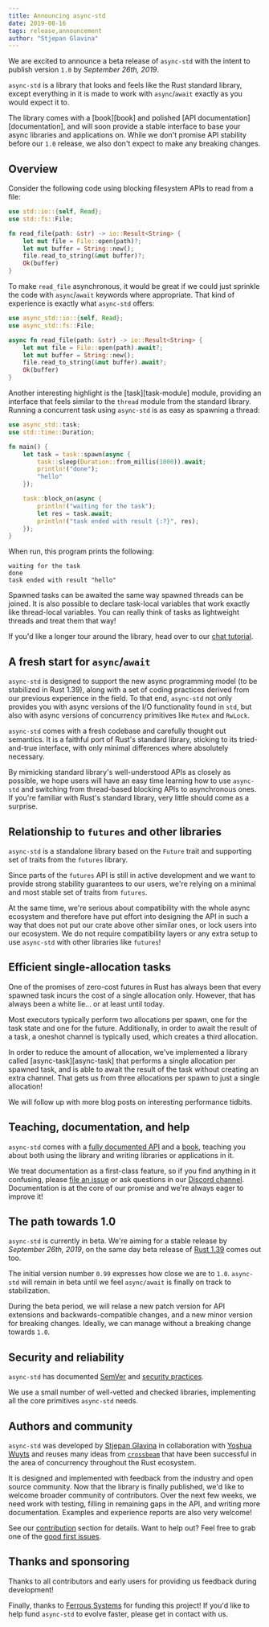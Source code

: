 ```yaml
---
title: Announcing async-std
date: 2019-08-16
tags: release,announcement
author: "Stjepan Glavina"
---
```


We are excited to announce a beta release of `async-std` with the intent to publish version `1.0` by *September 26th, 2019*.

`async-std` is a library that looks and feels like the Rust standard library, except everything in it is made to work with `async`/`await` exactly as you would expect it to.

The library comes with a [book][book] and polished [API documentation][documentation], and will soon provide a stable interface to base your async libraries and applications on. While we don't promise API stability before our `1.0` release, we also don't expect to make any breaking changes.

## Overview

Consider the following code using blocking filesystem APIs to read from a file:

```rust
use std::io::{self, Read};
use std::fs::File;

fn read_file(path: &str) -> io::Result<String> {
    let mut file = File::open(path)?;
    let mut buffer = String::new();
    file.read_to_string(&mut buffer)?;
    Ok(buffer)
}
```

To make `read_file` asynchronous, it would be great if we could just sprinkle the code with `async`/`await` keywords where appropriate. That kind of experience is exactly what `async-std` offers:

```rust
use async_std::io::{self, Read};
use async_std::fs::File;

async fn read_file(path: &str) -> io::Result<String> {
    let mut file = File::open(path).await?;
    let mut buffer = String::new();
    file.read_to_string(&mut buffer).await?;
    Ok(buffer)
}
```

Another interesting highlight is the [task][task-module] module, providing an interface that feels similar to the `thread` module from the standard library. Running a concurrent task using `async-std` is as easy as spawning a thread:

```rust
use async_std::task;
use std::time::Duration;

fn main() {
    let task = task::spawn(async {
        task::sleep(Duration::from_millis(1000)).await;
        println!("done");
        "hello"
    });

    task::block_on(async {
        println!("waiting for the task");
        let res = task.await;
        println!("task ended with result {:?}", res);
    });
}
```

When run, this program prints the following:

```
waiting for the task
done
task ended with result "hello"
```

Spawned tasks can be awaited the same way spawned threads can be joined. It is also possible to declare task-local variables that work exactly like thread-local variables. You can really think of tasks as lightweight threads and treat them that way!

If you'd like a longer tour around the library, head over to our [chat tutorial][chat-tutorial].

## A fresh start for `async`/`await`

`async-std` is designed to support the new async programming model (to be stabilized in Rust 1.39), along with a set of coding practices derived from our previous experience in the field. To that end, `async-std` not only provides you with async versions of the I/O functionality found in `std`, but also with async versions of concurrency primitives like `Mutex` and `RwLock`.

`async-std` comes with a fresh codebase and carefully thought out semantics. It is a faithful port of Rust's standard library, sticking to its tried-and-true interface, with only minimal differences where absolutely necessary.

By mimicking standard library's well-understood APIs as closely as possible, we hope users will have an easy time learning how to use `async-std` and switching from thread-based blocking APIs to asynchronous ones. If you're familiar with Rust's standard library, very little should come as a surprise.

## Relationship to `futures` and other libraries

`async-std` is a standalone library based on the `Future` trait and supporting set of traits from the `futures` library.

Since parts of the `futures` API is still in active development and we want to provide strong stability guarantees to our users, we're relying on a minimal and most stable set of traits from `futures`.

At the same time, we're serious about compatibility with the whole async ecosystem and therefore have put effort into designing the API in such a way that does not put our crate above other similar ones, or lock users into our ecosystem. We do not require compatibility layers or any extra setup to use `async-std` with other libraries like `futures`!

## Efficient single-allocation tasks

One of the promises of zero-cost futures in Rust has always been that every spawned task incurs the cost of a single allocation only. However, that has always been a white lie... or at least until today.

Most executors typically perform two allocations per spawn, one for the task state and one for the future. Additionally, in order to await the result of a task, a oneshot channel is typically used, which creates a third allocation.

In order to reduce the amount of allocation, we've implemented a library called [async-task][async-task] that performs a single allocation per spawned task, and is able to await the result of the task without creating an extra channel. That gets us from three allocations per spawn to just a single allocation!

We will follow up with more blog posts on interesting performance tidbits.

## Teaching, documentation, and help

`async-std` comes with a [fully documented API][async-std-api] and a [book][async-std-book], teaching you about both using the library and writing libraries or applications in it.

We treat documentation as a first-class feature, so if you find anything in it confusing, please [file an issue][file-bug] or ask questions in our [Discord channel][discord]. Documentation is at the core of our promise and we're always eager to improve it!

## The path towards 1.0

`async-std` is currently in beta. We're aiming for a stable release by _September 26th, 2019_, on the same day beta release of [Rust 1.39][forge] comes out too.

The initial version number `0.99` expresses how close we are to `1.0`. `async-std` will remain in beta until we feel `async/await` is finally on track to stabilization.

During the beta period, we will relase a new patch version for API extensions and backwards-compatible changes, and a new minor version for breaking changes. Ideally, we can manage without a breaking change towards `1.0`.

## Security and reliability

`async-std` has documented [SemVer][semver] and [security practices][security].

We use a small number of well-vetted and checked libraries, implementing all the core primitives `async-std` needs.

## Authors and community

`async-std` was developed by [Stjepan Glavina](https://github.com/stjepang) in collaboration with [Yoshua Wuyts](https://github.com/yoshuawuyts) and reuses many ideas from [`crossbeam`](https://github.com/yoshuawuyts) that have been successful in the area of concurrency throughout the Rust ecosystem.

It is designed and implemented with feedback from the industry and open source community. Now that the library is finally published, we'd like to welcome broader community of contributors. Over the next few weeks, we need work with testing, filling in remaining gaps in the API, and writing more documentation. Examples and experience reports are also very welcome!

See our [contribution][contribution] section for details. Want to help out? Feel free to grab one of the [good first issues][good-first-issues].

## Thanks and sponsoring

Thanks to all contributors and early users for providing us feedback during development!

Finally, thanks to [Ferrous Systems][ferrous-systems] for funding this project! If you'd like to help fund `async-std` to evolve faster, please get in contact with us.

[chat-tutorial]: https://github.com/async-rs/a-chat
[async-task-docs]: https://docs.rs/async-task
[tasks-book]: https://book.async.rs/concepts/tasks.html
[async-std-book]: https://book.async.rs
[async-std-api]: https://docs.rs/async-std
[file-bug]: https://github.com/async-rs/async-std/issues/new
[semver]: https://book.async.rs/overview/stability-guarantees.html
[security]: https://book.async.rs/security/policy.html
[contribution]: /contribute
[contributors]: https://github.com/async-rs/async-std/blob/master/CONTRIBUTORS.md
[forge]: https://forge.rust-lang.org/
[ferrous-systems]: https://ferrous-systems.com
[good-first-issues]: https://github.com/async-rs/async-std/issues?q=is%3Aopen+is%3Aissue+no%3Amilestone+label%3A%22good+first+issue%22
[discord]: https://discord.gg/JvZeVNe
